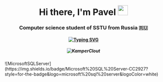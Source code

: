 <h1 align="center">Hi there, I'm Pavel <img src="https://github.com/blackcater/blackcater/raw/main/images/Hi.gif" height="32"/></h1>
<h3 align="center">Computer science student of SSTU from Russia 🇷🇺</h3>
<h4 align ="center"><a href="https://git.io/typing-svg"><img src="https://readme-typing-svg.herokuapp.com?font=Poor+Story&size=31&pause=1000&color=E2FF14D4&background=96FF2900&center=true&width=435&lines=Crypto+is+our+pain" alt="Typing SVG" /></a></h4>

<h5 align="center"><img src="https://github-profile-trophy.vercel.app/?username=KamperClout&theme=onedark" alt="KamperClout" data-canonical-src="https://github-profile-trophy.vercel.app/?username=KamperClout" style="max-width: 100%;"></h5>
![MicrosoftSQLServer](https://img.shields.io/badge/Microsoft%20SQL%20Server-CC2927?style=for-the-badge&logo=microsoft%20sql%20server&logoColor=white)

